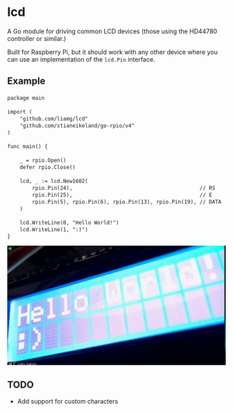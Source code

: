 # lcd

A Go module for driving common LCD devices (those using the HD44780 controller or similar.)

Built for Raspberry Pi, but it should work with any other device where you can use an implementation of the `lcd.Pin` interface.

## Example

```golang
package main

import (
	"github.com/liamg/lcd"
	"github.com/stianeikeland/go-rpio/v4"
)

func main() {

	_ = rpio.Open()
	defer rpio.Close()

	lcd, _ := lcd.New1602(
		rpio.Pin(24),                                         // RS
		rpio.Pin(25),                                         // E
		rpio.Pin(5), rpio.Pin(6), rpio.Pin(13), rpio.Pin(19), // DATA
	)

	lcd.WriteLine(0, "Hello World!")
	lcd.WriteLine(1, ":)")
}
```

![Demo](demo.png)

## TODO

- Add support for custom characters

